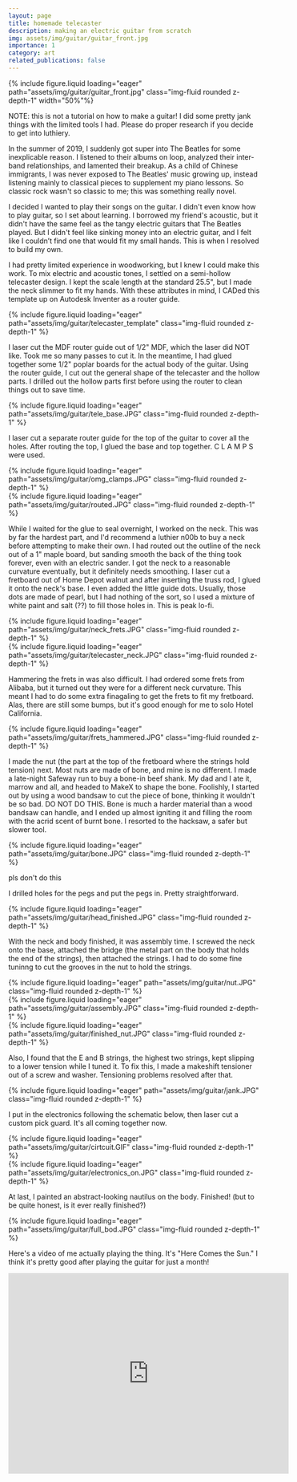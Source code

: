 ```yaml
---
layout: page
title: homemade telecaster
description: making an electric guitar from scratch
img: assets/img/guitar/guitar_front.jpg
importance: 1
category: art
related_publications: false
---
```


<div class="row">
    <div class="col-sm mt-3 mt-md-0">
        {% include figure.liquid loading="eager" path="assets/img/guitar/guitar_front.jpg" class="img-fluid rounded z-depth-1" width="50%"%}
    </div>
</div>    

NOTE: this is not a tutorial on how to make a guitar! I did some pretty jank things with the limited tools I had. Please do proper research if you decide to get into luthiery.

In the summer of 2019, I suddenly got super into The Beatles for some inexplicable reason. I listened to their albums on loop, analyzed their inter-band relationships, and lamented their breakup. As a child of Chinese immigrants, I was never exposed to The Beatles' music growing up, instead listening mainly to classical pieces to supplement my piano lessons. So classic rock wasn't so classic to me; this was something really novel.

I decided I wanted to play their songs on the guitar. I didn't even know how to play guitar, so I set about learning. I borrowed my friend's acoustic, but it didn't have the same feel as the tangy electric guitars that The Beatles played. But I didn't feel like sinking money into an electric guitar, and I felt like I couldn’t find one that would fit my small hands. This is when I resolved to build my own.

I had pretty limited experience in woodworking, but I knew I could make this work. To mix electric and acoustic tones, I settled on a semi-hollow telecaster design. I kept the scale length at the standard 25.5", but I made the neck slimmer to fit my hands. With these attributes in mind, I CADed this template up on Autodesk Inventer as a router guide.

<div class="row">
    <div class="col-sm mt-3 mt-md-0">
        {% include figure.liquid loading="eager" path="assets/img/guitar/telecaster_template" class="img-fluid rounded z-depth-1" %}
    </div>
</div>  

I laser cut the MDF router guide out of 1/2" MDF, which the laser did NOT like. Took me so many passes to cut it. In the meantime, I had glued together some 1/2" poplar boards for the actual body of the guitar. Using the router guide, I cut out the general shape of the telecaster and the hollow parts. I drilled out the hollow parts first before using the router to clean things out to save time.


<div class="row">
    <div class="col-sm mt-3 mt-md-0">
        {% include figure.liquid loading="eager" path="assets/img/guitar/tele_base.JPG" class="img-fluid rounded z-depth-1" %}
    </div>
</div> 


I laser cut a separate router guide for the top of the guitar to cover all the holes. After routing the top,
I glued the base and top together.  C L A M P S  were used.


<div class="row">
    <div class="col-sm mt-3 mt-md-0">
        {% include figure.liquid loading="eager" path="assets/img/guitar/omg_clamps.JPG" class="img-fluid rounded z-depth-1" %}
    </div>
    <div class="col-sm mt-3 mt-md-0">
        {% include figure.liquid loading="eager" path="assets/img/guitar/routed.JPG" class="img-fluid rounded z-depth-1" %}
    </div>
</div> 


While I waited for the glue to seal overnight, I worked on the neck. This was by far the hardest part, and I'd recommend a luthier n00b to buy a neck before attempting to make their own. I had routed out the outline of the neck out of a 1" maple board, but sanding smooth the back of the thing took forever, even with an electric sander. I got the neck to a reasonable curvature eventually, but it definitely needs smoothing. I laser cut a fretboard out of Home Depot walnut and after inserting the truss rod, I glued it onto the neck's base. I even added the little guide dots. Usually, those dots are made of pearl, but I had nothing of the sort, so I used a mixture of white paint and salt (??) to fill those holes in. This is peak lo-fi.


<div class="row">
    <div class="col-sm mt-3 mt-md-0">
        {% include figure.liquid loading="eager" path="assets/img/guitar/neck_frets.JPG" class="img-fluid rounded z-depth-1" %}
    </div>
    <div class="col-sm mt-3 mt-md-0">
        {% include figure.liquid loading="eager" path="assets/img/guitar/telecaster_neck.JPG" class="img-fluid rounded z-depth-1" %}
    </div>
</div>


Hammering the frets in was also difficult. I had ordered some frets from Alibaba, but it turned out they were for a different neck curvature. This meant I had to do some extra finagaling to get the frets to fit my fretboard. Alas, there are still some bumps, but it's good enough for me to solo Hotel California.


<div class="row">
    <div class="col-sm mt-3 mt-md-0">
        {% include figure.liquid loading="eager" path="assets/img/guitar/frets_hammered.JPG" class="img-fluid rounded z-depth-1" %}
    </div>
</div> 


I made the nut (the part at the top of the fretboard where the strings hold tension) next. Most nuts are made of bone, and mine is no different. I made a late-night Safeway run to buy a bone-in beef shank. My dad and I ate it, marrow and all, and headed to MakeX to shape the bone. Foolishly, I started out by using a wood bandsaw to cut the piece of bone, thinking it wouldn't be so bad. DO NOT DO THIS. Bone is much a harder material than a wood bandsaw can handle, and I ended up almost igniting it and filling the room with the acrid scent of burnt bone. I resorted to the hacksaw, a safer but slower tool.


<div class="row">
    <div class="col-sm mt-3 mt-md-0">
        {% include figure.liquid loading="eager" path="assets/img/guitar/bone.JPG" class="img-fluid rounded z-depth-1" %}
    </div>
</div> 


pls don't do this


I drilled holes for the pegs and put the pegs in. Pretty straightforward.

<div class="row">
    <div class="col-sm mt-3 mt-md-0">
        {% include figure.liquid loading="eager" path="assets/img/guitar/head_finished.JPG" class="img-fluid rounded z-depth-1" %}
    </div>
</div> 


With the neck and body finished, it was assembly time. I screwed the neck onto the base, attached the bridge (the metal part on the body that holds the end of the strings), then attached the strings. I had to do some fine tuninng to cut the grooves in the nut to hold the strings.


<div class="row">
    <div class="col-sm mt-3 mt-md-0">
        {% include figure.liquid loading="eager" path="assets/img/guitar/nut.JPG" class="img-fluid rounded z-depth-1" %}
    </div>
    <div class="col-sm mt-3 mt-md-0">
        {% include figure.liquid loading="eager" path="assets/img/guitar/assembly.JPG" class="img-fluid rounded z-depth-1" %}
    </div>
    <div class="col-sm mt-3 mt-md-0">
        {% include figure.liquid loading="eager" path="assets/img/guitar/finished_nut.JPG" class="img-fluid rounded z-depth-1" %}
    </div>
</div> 


Also, I found that the E and B strings, the highest two strings, kept slipping to a lower tension while I tuned it. To fix this, I made a makeshift tensioner out of a screw and washer. Tensioning problems resolved after that.


<div class="row">
    <div class="col-sm mt-3 mt-md-0">
        {% include figure.liquid loading="eager" path="assets/img/guitar/jank.JPG" class="img-fluid rounded z-depth-1" %}
    </div>
</div> 



I put in the electronics following the schematic below, then laser cut a custom pick guard. It's all coming together now.


<div class="row">
    <div class="col-sm mt-3 mt-md-0">
        {% include figure.liquid loading="eager" path="assets/img/guitar/cirtcuit.GIF" class="img-fluid rounded z-depth-1" %}
    </div>
    <div class="col-sm mt-3 mt-md-0">
        {% include figure.liquid loading="eager" path="assets/img/guitar/electronics_on.JPG" class="img-fluid rounded z-depth-1" %}
    </div>
</div>


At last, I painted an abstract-looking nautilus on the body. Finished! (but to be quite honest, is it ever really finished?)

<div class="row">
    <div class="col-sm mt-3 mt-md-0">
        {% include figure.liquid loading="eager" path="assets/img/guitar/full_bod.JPG" class="img-fluid rounded z-depth-1" %}
    </div>
</div> 


Here's a video of me actually playing the thing. It's "Here Comes the Sun." I think it's pretty good after playing the guitar for just a month!

<div class="row">
    <div class="col-sm mt-3 mt-md-0">
        <iframe width="560" height="400" src="https://www.youtube.com/embed/AcJviB0xBUY" title="YouTube video player" frameborder="0" allow="accelerometer; clipboard-write; encrypted-media; gyroscope; picture-in-picture" allowfullscreen></iframe>
    </div>
</div> 


